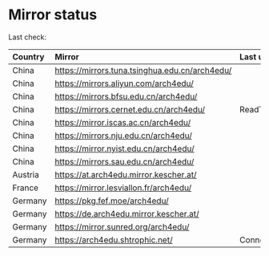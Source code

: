 <script src="./time.js"></script>
# Mirror status
Last check: <script type="text/javascript">localize(1760800883.6817265);</script>

|Country|Mirror|Last update|
|:------|:-----|:----------|
|China|https://mirrors.tuna.tsinghua.edu.cn/arch4edu/|<script type="text/javascript">localize(1760769748);</script>|
|China|https://mirrors.aliyun.com/arch4edu/|<script type="text/javascript">localize(1760769748);</script>|
|China|https://mirrors.bfsu.edu.cn/arch4edu/|<script type="text/javascript">localize(1760769748);</script>|
|China|https://mirrors.cernet.edu.cn/arch4edu/|ReadTimeout|
|China|https://mirror.iscas.ac.cn/arch4edu/|<script type="text/javascript">localize(1760769748);</script>|
|China|https://mirrors.nju.edu.cn/arch4edu/|<script type="text/javascript">localize(1760726733);</script>|
|China|https://mirror.nyist.edu.cn/arch4edu/|<script type="text/javascript">localize(1760769748);</script>|
|China|https://mirrors.sau.edu.cn/arch4edu/|<script type="text/javascript">localize(1756795646);</script>|
|Austria|https://at.arch4edu.mirror.kescher.at/|<script type="text/javascript">localize(1760769748);</script>|
|France|https://mirror.lesviallon.fr/arch4edu/|<script type="text/javascript">localize(1760769748);</script>|
|Germany|https://pkg.fef.moe/arch4edu/|<script type="text/javascript">localize(1760769748);</script>|
|Germany|https://de.arch4edu.mirror.kescher.at/|<script type="text/javascript">localize(1760769748);</script>|
|Germany|https://mirror.sunred.org/arch4edu/|<script type="text/javascript">localize(1760769748);</script>|
|Germany|https://arch4edu.shtrophic.net/|ConnectionError|

<script src="./tablefilter/tablefilter.js"></script>
<script src="./table.js"></script>